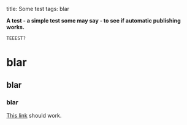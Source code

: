 title: Some test
tags: blar

**A test - a simple test some may say - to see if automatic publishing works.**

    TEEEST?

# blar
## blar
### blar

[This link](http://www.google.com "Some Title") should work. 
